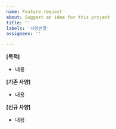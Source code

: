```yaml
---
name: Feature request
about: Suggest an idea for this project
title: ''
labels: '사양변경'
assignees: ''

---
```


**[목적]**

- 내용

**[기존 사양]**

- 내용

**[신규 사양]**

- 내용
